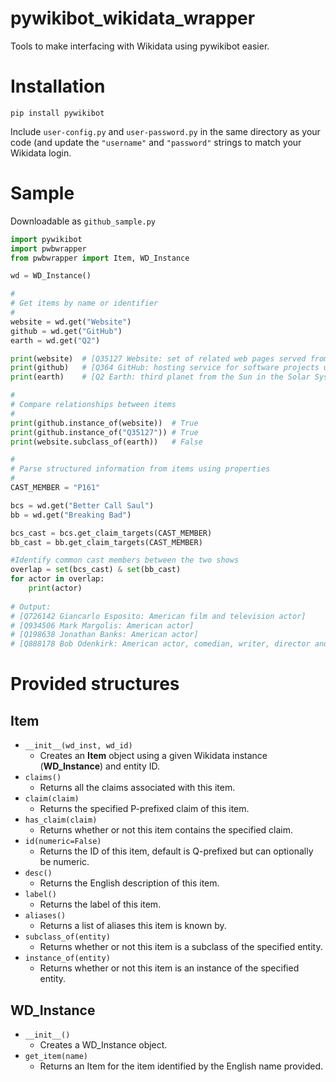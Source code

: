 # pywikibot_wikidata_wrapper
Tools to make interfacing with Wikidata using pywikibot easier.

# Installation
`pip install pywikibot`

Include `user-config.py` and `user-password.py` in the same directory as your code (and update the `"username"` and `"password"` strings to match your Wikidata login.

# Sample
Downloadable as `github_sample.py`

```python
import pywikibot
import pwbwrapper
from pwbwrapper import Item, WD_Instance

wd = WD_Instance()

#
# Get items by name or identifier
#
website = wd.get("Website")
github = wd.get("GitHub")
earth = wd.get("Q2")

print(website)  # [Q35127 Website: set of related web pages served from a single web domain]
print(github)   # [Q364 GitHub: hosting service for software projects using Git]
print(earth)    # [Q2 Earth: third planet from the Sun in the Solar System]

#
# Compare relationships between items
#
print(github.instance_of(website))  # True
print(github.instance_of("Q35127")) # True
print(website.subclass_of(earth))   # False

#
# Parse structured information from items using properties
#
CAST_MEMBER = "P161"

bcs = wd.get("Better Call Saul")
bb = wd.get("Breaking Bad")

bcs_cast = bcs.get_claim_targets(CAST_MEMBER)
bb_cast = bb.get_claim_targets(CAST_MEMBER)

#Identify common cast members between the two shows
overlap = set(bcs_cast) & set(bb_cast)
for actor in overlap:
    print(actor)
    
# Output:
# [Q726142 Giancarlo Esposito: American film and television actor]
# [Q934506 Mark Margolis: American actor]
# [Q198638 Jonathan Banks: American actor]
# [Q888178 Bob Odenkirk: American actor, comedian, writer, director and producer]
```

# Provided structures
## Item
- `__init__(wd_inst, wd_id)`
  - Creates an **Item** object using a given Wikidata instance (**WD_Instance**) and entity ID.
- `claims()`
  - Returns all the claims associated with this item.
- `claim(claim)`
  - Returns the specified P-prefixed claim of this item.
- `has_claim(claim)`
  - Returns whether or not this item contains the specified claim.
- `id(numeric=False)`
  - Returns the ID of this item, default is Q-prefixed but can optionally be numeric.
- `desc()`
  - Returns the English description of this item.
- `label()`
  - Returns the label of this item.
- `aliases()`
  - Returns a list of aliases this item is known by.
- `subclass_of(entity)`
  - Returns whether or not this item is a subclass of the specified entity.
- `instance_of(entity)`
  - Returns whether or not this item is an instance of the specified entity.

## WD_Instance
- `__init__()`
  - Creates a WD_Instance object.
- `get_item(name)`
  - Returns an Item for the item identified by the English name provided.
